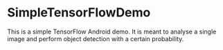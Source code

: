 # SimpleTensorFlowDemo
This is a simple TensorFlow Android demo. It is meant to analyse a single image and perform object detection with a certain probability.
